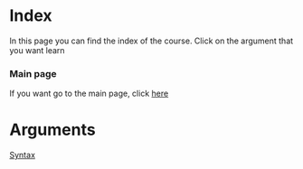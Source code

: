 # Index
In this page you can find the index of the course. Click on the argument that you want learn
### Main page
If you want go to the main page, click [here](https://fededev01.github.io/Learn-Python)

# Arguments
[Syntax](https://fededev01.github.io/Learn-Python/ch01_brief-syntax)
